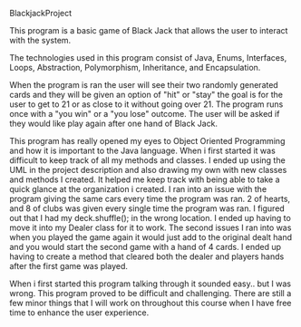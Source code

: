 BlackjackProject

This program is a basic game of Black Jack that allows the user to interact
with the system.

The technologies used in this program consist of Java, Enums, Interfaces,
Loops, Abstraction, Polymorphism, Inheritance, and Encapsulation.

When the program is ran the user will see their two randomly generated cards
and they will be given an option of "hit" or "stay" the goal is for the user
to get to 21 or as close to it without going over 21. The program runs once with
a "you win" or a "you lose" outcome. The user will be asked if they would like
play again after one hand of Black Jack.

This program has really opened my eyes to Object Oriented Programming and how
it is important to the Java language. When i first started it was difficult to
keep track of all my methods and classes. I ended up using the UML in the
project description and also drawing my own with new classes and methods I
created. It helped me keep track with being able to take a quick glance at the
organization i created. I ran into an issue with the program giving the same
cars every time the program was ran. 2 of hearts, and 8 of clubs was given
every single time the program was ran. I figured out that I had my
deck.shuffle(); in the wrong location. I ended up having to move it into my
Dealer class for it to work. The second issues I ran into was when you played the
game again it would just add to the original dealt hand and you would start the
second game with a hand of 4 cards. I ended up having to create a method that
cleared both the dealer and players hands after the first game was played.

When i first started this program talking through it sounded easy.. but I was wrong.
This program proved to be difficult and challenging. There are still a few minor
things that I will work on throughout this course when I have free time to enhance
the user experience. 
